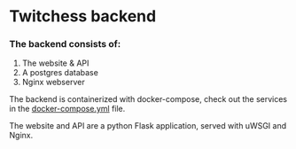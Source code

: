 # Twitchess backend

### The backend consists of:
1. The website & API
2. A postgres database
3. Nginx webserver

The backend is containerized with docker-compose, 
check out the services in the [docker-compose.yml](docker-compose.yml) file.

The website and API are a python Flask application, served with uWSGI and Nginx.